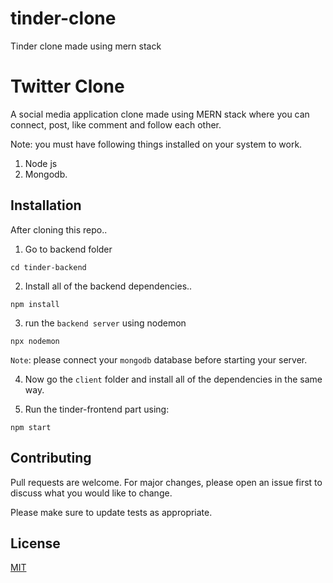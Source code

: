 # tinder-clone
Tinder clone made using mern stack


# Twitter Clone

A social media application clone  made using MERN stack where you can connect, post, like comment and follow each other.

Note: you must have following things installed on your system to work.

1. Node js
2. Mongodb.


## Installation

After cloning this repo..
1. Go to backend folder
```
cd tinder-backend 
```
2. Install all of the backend dependencies..
```
npm install
``` 
3. run the `backend server` using nodemon
```
npx nodemon
```
`Note`: please connect your `mongodb` database before starting your server.

4. Now go the `client` folder and install all of the dependencies in the same way.

5. Run the tinder-frontend part using:
```
npm start
```


## Contributing
Pull requests are welcome. For major changes, please open an issue first to discuss what you would like to change.

Please make sure to update tests as appropriate.

## License
[MIT](https://choosealicense.com/licenses/mit/)
